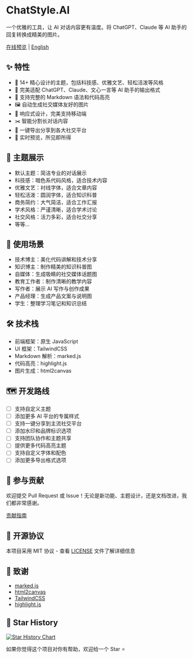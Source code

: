 # ChatStyle.AI

一个优雅的工具，让 AI 对话内容更有温度。将 ChatGPT、Claude 等 AI 助手的回复转换成精美的图片。

[在线预览](https://your-demo-url.com) | [English](./README_EN.md)

## ✨ 特性

- 🎨 14+ 精心设计的主题，包括科技感、优雅文艺、轻松活泼等风格
- 🤖 完美适配 ChatGPT、Claude、文心一言等 AI 助手的输出格式
- 📝 支持完整的 Markdown 语法和代码高亮
- 🖼️ 自动生成社交媒体友好的图片
- 📱 响应式设计，完美支持移动端
- ✂️ 智能分割长对话内容
- 🎯 一键导出分享到各大社交平台
- 🌈 实时预览，所见即所得

## 🎨 主题展示

- 默认主题：简洁专业的对话展示
- 科技感：暗色系代码风格，适合技术内容
- 优雅文艺：衬线字体，适合文章内容
- 轻松活泼：圆润字体，适合知识科普
- 商务简约：大气简洁，适合工作汇报
- 学术风格：严谨清晰，适合学术讨论
- 社交风格：活力多彩，适合社交分享
- 等等...

## 🚀 使用场景

- 技术博主：美化代码讲解和技术分享
- 知识博主：制作精美的知识科普图
- 自媒体：生成吸睛的社交媒体话题图
- 教育工作者：制作清晰的教学内容
- 写作者：展示 AI 写作与创作成果
- 产品经理：生成产品文案与说明图
- 学生：整理学习笔记和知识总结

## 🛠️ 技术栈

- 前端框架：原生 JavaScript
- UI 框架：TailwindCSS
- Markdown 解析：marked.js
- 代码高亮：highlight.js
- 图片生成：html2canvas

## 🗺️ 开发路线

- [ ] 支持自定义主题
- [ ] 添加更多 AI 平台的专属样式
- [ ] 支持一键分享到主流社交平台
- [ ] 添加水印和品牌标识选项
- [ ] 支持团队协作和主题共享
- [ ] 提供更多代码高亮主题
- [ ] 支持自定义字体和配色
- [ ] 添加更多导出格式选项

## 🤝 参与贡献

欢迎提交 Pull Request 或 Issue！无论是新功能、主题设计，还是文档改进，我们都非常感谢。

[贡献指南](./CONTRIBUTING.md)

## 📝 开源协议

本项目采用 MIT 协议 - 查看 [LICENSE](LICENSE) 文件了解详细信息

## 🙏 致谢

- [marked.js](https://marked.js.org/)
- [html2canvas](https://html2canvas.hertzen.com/)
- [TailwindCSS](https://tailwindcss.com/)
- [highlight.js](https://highlightjs.org/)

## 🌟 Star History

[![Star History Chart](https://api.star-history.com/svg?repos=your-username/chatstyle-ai&type=Date)](https://star-history.com/#your-username/chatstyle-ai&Date)

如果你觉得这个项目对你有帮助，欢迎给一个 Star ⭐️
